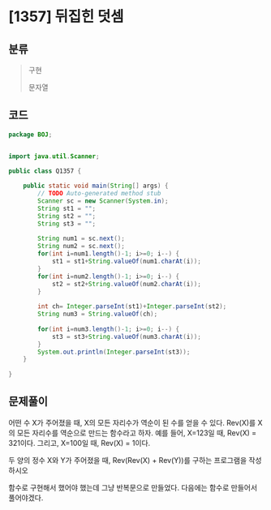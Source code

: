 # [1357] 뒤집힌 덧셈

## 분류
> 구현 
>
> 문자열

## 코드
```java
package BOJ;


import java.util.Scanner;

public class Q1357 {
	
	public static void main(String[] args) {
		// TODO Auto-generated method stub
		Scanner sc = new Scanner(System.in);
		String st1 = "";
		String st2 = "";
		String st3 = "";
		
		String num1 = sc.next();
		String num2 = sc.next();
		for(int i=num1.length()-1; i>=0; i--) {
			st1 = st1+String.valueOf(num1.charAt(i));
		}
		for(int i=num2.length()-1; i>=0; i--) {
			st2 = st2+String.valueOf(num2.charAt(i));
		}
		
		int ch= Integer.parseInt(st1)+Integer.parseInt(st2);
		String num3 = String.valueOf(ch);
		
		for(int i=num3.length()-1; i>=0; i--) {
			st3 = st3+String.valueOf(num3.charAt(i));
		}
		System.out.println(Integer.parseInt(st3));
	}
	
}
```

## 문제풀이

어떤 수 X가 주어졌을 때, X의 모든 자리수가 역순이 된 수를 얻을 수 있다. Rev(X)를 X의 모든 자리수를 역순으로 만드는 함수라고 하자. 예를 들어, X=123일 때, Rev(X) = 321이다. 그리고, X=100일 때, Rev(X) = 1이다.

두 양의 정수 X와 Y가 주어졌을 때, Rev(Rev(X) + Rev(Y))를 구하는 프로그램을 작성하시오

함수로 구현해서 했어야 했는데 그냥 반복문으로 만들었다. 다음에는 함수로 만들어서 풀어야겠다.